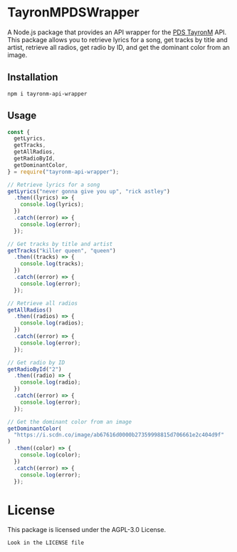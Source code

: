 # TayronMPDSWrapper

A Node.js package that provides an API wrapper for the [PDS TayronM](https://pds.tayronm.xyz/) API. This package allows you to retrieve lyrics for a song, get tracks by title and artist, retrieve all radios, get radio by ID, and get the dominant color from an image.

## Installation

```
npm i tayronm-api-wrapper
```

## Usage

```js
const {
  getLyrics,
  getTracks,
  getAllRadios,
  getRadioById,
  getDominantColor,
} = require("tayronm-api-wrapper");

// Retrieve lyrics for a song
getLyrics("never gonna give you up", "rick astley")
  .then((lyrics) => {
    console.log(lyrics);
  })
  .catch((error) => {
    console.log(error);
  });

// Get tracks by title and artist
getTracks("killer queen", "queen")
  .then((tracks) => {
    console.log(tracks);
  })
  .catch((error) => {
    console.log(error);
  });

// Retrieve all radios
getAllRadios()
  .then((radios) => {
    console.log(radios);
  })
  .catch((error) => {
    console.log(error);
  });

// Get radio by ID
getRadioById("2")
  .then((radio) => {
    console.log(radio);
  })
  .catch((error) => {
    console.log(error);
  });

// Get the dominant color from an image
getDominantColor(
  "https://i.scdn.co/image/ab67616d0000b27359998815d706661e2c404d9f"
)
  .then((color) => {
    console.log(color);
  })
  .catch((error) => {
    console.log(error);
  });
```

# License

This package is licensed under the AGPL-3.0 License.

```
Look in the LICENSE file
```
